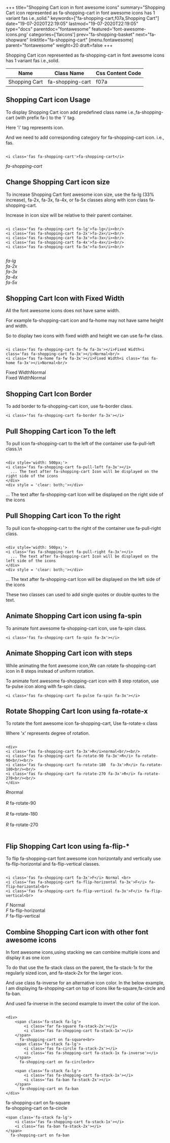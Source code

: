 +++
title="Shopping Cart icon in font awesome icons"
summary="Shopping Cart icon represented as fa-shopping-cart in font awesome icons has 1 variant fas i.e.,solid."
keywords=["fa-shopping-cart,f07a,Shopping Cart"]
date="19-07-2020T22:19:05"
lastmod="19-07-2020T22:19:05"
type="docs"
parentdoc="fontawesome"
featured='font-awesome-icons.png'
categories=['faicons']
prev="fa-shopping-basket"
next="fa-shopware"
linktitle="fa-shopping-cart"
[menu.fontawesome]
parent="fontawesome"
weight=20
draft=false
+++


Shopping Cart icon represented as fa-shopping-cart in font awesome icons has 1 variant fas i.e.,solid.

<div class='table-responsive'><table class='table'><thead><tr><th>Name</th><th>Class Name</th><th>Css Content Code</th></tr></thead><tbody><tr><td>Shopping Cart</td><td>fa-shopping-cart</td><td>f07a</td></tr></tbody></table></div>



## Shopping Cart icon Usage

To display Shopping Cart icon add predefined class name i.e.,fa-shopping-cart (with prefix fa-) to the 'i' tag.

Here 'i' tag represents icon.

And we need to add corresponding category for fa-shopping-cart icon. i.e., fas.


```

<i class='fas fa-shopping-cart'>fa-shopping-cart</i>
```

<i class='fas fa-shopping-cart'>fa-shopping-cart</i>




## Change Shopping Cart icon size
To increase Shopping Cart font awesome icon size, use the fa-lg (33% increase), fa-2x, fa-3x, fa-4x, or fa-5x classes along with icon class fa-shopping-cart.

Increase in icon size will be relative to their parent container. 

```

<i class='fas fa-shopping-cart fa-lg'>fa-lg</i><br/>
<i class='fas fa-shopping-cart fa-2x'>fa-2x</i><br/>
<i class='fas fa-shopping-cart fa-3x'>fa-3x</i><br/>
<i class='fas fa-shopping-cart fa-4x'>fa-4x</i><br/>
<i class='fas fa-shopping-cart fa-5x'>fa-5x</i><br/>
            
```

<i class='fas fa-shopping-cart fa-lg'>fa-lg</i><br/>
<i class='fas fa-shopping-cart fa-2x'>fa-2x</i><br/>
<i class='fas fa-shopping-cart fa-3x'>fa-3x</i><br/>
<i class='fas fa-shopping-cart fa-4x'>fa-4x</i><br/>
<i class='fas fa-shopping-cart fa-5x'>fa-5x</i><br/>
            



## Shopping Cart Icon with Fixed Width 

All the font awesome icons does not have same width.

For example fa-shopping-cart icon and fa-home may not have same height and width.

So to display two icons with fixed width and height we can use fa-fw class.


```

<i class='fas fa-shopping-cart fa-fw fa-3x'></i>Fixed Width<i class='fas fa-shopping-cart fa-3x'></i>Normal<br/>
<i class='fas fa-home fa-fw fa-3x'></i>Fixed Width<i class='fas fa-home fa-3x'></i>Normal<br/>
```

<i class='fas fa-shopping-cart fa-fw fa-3x'></i>Fixed Width<i class='fas fa-shopping-cart fa-3x'></i>Normal<br/>
<i class='fas fa-home fa-fw fa-3x'></i>Fixed Width<i class='fas fa-home fa-3x'></i>Normal<br/>



## Shopping Cart Icon Border 

To add border to fa-shopping-cart icon, use fa-border class.


```
<i class='fas fa-shopping-cart fa-border fa-3x'></i>

```
<i class='fas fa-shopping-cart fa-border fa-3x'></i>





## Pull Shopping Cart icon To the left

To pull icon fa-shopping-cart to the left of the container use fa-pull-left class.\n

```

<div style='width: 500px;'>
<i class='fas fa-shopping-cart fa-pull-left fa-3x'></i>
  ... The text after fa-shopping-cart Icon will be displayed on the right side of the icons
</div>
<div style = 'clear: both;'></div>
```

<div style='width: 500px;'>
<i class='fas fa-shopping-cart fa-pull-left fa-3x'></i>
  ... The text after fa-shopping-cart Icon will be displayed on the right side of the icons
</div>
<div style = 'clear: both;'></div>




## Pull Shopping Cart icon To the right
To pull icon fa-shopping-cart to the right of the container use fa-pull-right class.

```

<div style='width: 500px;'>
<i class='fas fa-shopping-cart fa-pull-right fa-3x'></i>
  ... The text after fa-shopping-cart Icon will be displayed on the left side of the icons
</div>
<div style = 'clear: both;'></div>
```

<div style='width: 500px;'>
<i class='fas fa-shopping-cart fa-pull-right fa-3x'></i>
  ... The text after fa-shopping-cart Icon will be displayed on the left side of the icons
</div>
<div style = 'clear: both;'></div>

These two classes can used to add single quotes or double quotes to the text.


## Animate Shopping Cart icon using fa-spin
To animate font awesome fa-shopping-cart icon, use fa-spin class.

```
<i class='fas fa-shopping-cart fa-spin fa-3x'></i>
```
<i class='fas fa-shopping-cart fa-spin fa-3x'></i>




## Animate Shopping Cart icon with steps
While animating the font awesome icon,We can rotate fa-shopping-cart icon in 8 steps instead of uniform rotation.

To animate font awesome fa-shopping-cart icon with 8 step rotation, use fa-pulse icon along with fa-spin class.


```
<i class='fas fa-shopping-cart fa-pulse fa-spin fa-3x'></i>

```
<i class='fas fa-shopping-cart fa-pulse fa-spin fa-3x'></i>





## Rotate Shopping Cart Icon using fa-rotate-x
To rotate the font awesome icon fa-shopping-cart, Use fa-rotate-x class

Where 'x' represents degree of rotation.


```

<div>
<i class='fas fa-shopping-cart fa-3x'>R</i>normal<br/><br/>
<i class='fas fa-shopping-cart fa-rotate-90 fa-3x'>R</i> fa-rotate-90<br/><br/> 
<i class='fas fa-shopping-cart fa-rotate-180  fa-3x'>R</i> fa-rotate-180<br/><br/> 
<i class='fas fa-shopping-cart fa-rotate-270 fa-3x'>R</i> fa-rotate-270<br/><br/>
</div>
```

<div>
<i class='fas fa-shopping-cart fa-3x'>R</i>normal<br/><br/>
<i class='fas fa-shopping-cart fa-rotate-90 fa-3x'>R</i> fa-rotate-90<br/><br/> 
<i class='fas fa-shopping-cart fa-rotate-180  fa-3x'>R</i> fa-rotate-180<br/><br/> 
<i class='fas fa-shopping-cart fa-rotate-270 fa-3x'>R</i> fa-rotate-270<br/><br/>
</div>




## Flip Shopping Cart Icon using fa-flip-*
To flip fa-shopping-cart font awesome icon horizontally and vertically use fa-flip-horizontal and fa-flip-vertical classes. 

```

<i class='fas fa-shopping-cart fa-3x'>F</i> Normal <br>
<i class='fas fa-shopping-cart fa-flip-horizontal fa-3x'>F</i> fa-flip-horizontal<br>
<i class='fas fa-shopping-cart fa-flip-vertical fa-3x'>F</i> fa-flip-vertical<br>
```

<i class='fas fa-shopping-cart fa-3x'>F</i> Normal <br>
<i class='fas fa-shopping-cart fa-flip-horizontal fa-3x'>F</i> fa-flip-horizontal<br>
<i class='fas fa-shopping-cart fa-flip-vertical fa-3x'>F</i> fa-flip-vertical<br>




## Combine Shopping Cart icon with other font awesome icons
In font awesome icons,using stacking we can combine multiple icons and display it as one icon 

To do that use the fa-stack class on the parent, the fa-stack-1x for the regularly sized icon, and fa-stack-2x for the larger icon.

And use class fa-inverse for an alternative icon color. 
In the below example, I am displaying fa-shopping-cart on top of icons like fa-square,fa-circle and fa-ban.

And used fa-inverse in the second example to invert the color of the icon.

```

<div>
    <span class='fa-stack fa-lg'>
        <i class='far fa-square fa-stack-2x'></i>
        <i class='fas fa-shopping-cart fa-stack-1x'></i>
    </span>
      fa-shopping-cart on fa-square<br>
    <span class='fa-stack fa-lg'>
        <i class='fas fa-circle fa-stack-2x'></i>
        <i class='fas fa-shopping-cart fa-stack-1x fa-inverse'></i>
    </span>
      fa-shopping-cart on fa-circle<br>

    <span class='fa-stack fa-lg'>
        <i class='fas fa-shopping-cart fa-stack-1x'></i>
        <i class='fas fa-ban fa-stack-2x'></i>
    </span>
      fa-shopping-cart on fa-ban
</div>
```

<div>
    <span class='fa-stack fa-lg'>
        <i class='far fa-square fa-stack-2x'></i>
        <i class='fas fa-shopping-cart fa-stack-1x'></i>
    </span>
      fa-shopping-cart on fa-square<br>
    <span class='fa-stack fa-lg'>
        <i class='fas fa-circle fa-stack-2x'></i>
        <i class='fas fa-shopping-cart fa-stack-1x fa-inverse'></i>
    </span>
      fa-shopping-cart on fa-circle<br>

    <span class='fa-stack fa-lg'>
        <i class='fas fa-shopping-cart fa-stack-1x'></i>
        <i class='fas fa-ban fa-stack-2x'></i>
    </span>
      fa-shopping-cart on fa-ban
</div>






